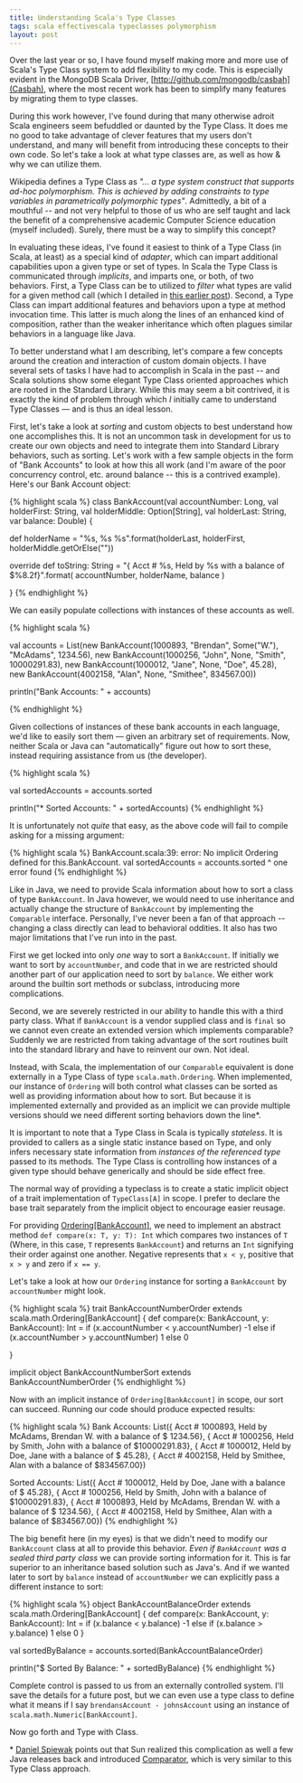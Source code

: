```yaml
---
title: Understanding Scala's Type Classes
tags: scala effectivescala typeclasses polymorphism
layout: post
---
```

Over the last year or so, I have found myself making more and more use of Scala's Type Class system to add flexibility to my code.  This is especially evident in the MongoDB Scala Driver, [http://github.com/mongodb/casbah](Casbah), where the most recent work has been to simplify many features by migrating them to type classes. 

During this work however, I've found during that many otherwise adroit Scala engineers seem befuddled or daunted by the Type Class. It does me no good to take advantage of clever features that my users don't understand, and many will benefit from introducing these concepts to their own code. So let's take a look at what type classes are, as well as how & why we can utilize them.

Wikipedia defines a Type Class as *"... a type system construct that supports ad-hoc polymorphism. This is achieved by adding constraints to type variables in parametrically polymorphic types"*. Admittedly, a bit of a mouthful -- and not very helpful to those of us who are self taught and lack the benefit of a comprehensive academic Computer Science education (myself included). Surely, there must be a way to simplify this concept?

In evaluating these ideas, I've found it easiest to think of a Type Class (in Scala, at least) as a special kind of *adapter*, which can impart additional capabilities upon a given type or set of types. In Scala the Type Class is communicated through *implicits*, and imparts one, or both, of two behaviors. First, a Type Class can be to utilized to *filter* what types are valid for a given method call (which I detailed in [this earlier post](/2011/07/13/User_Configgable_Type_Filtering_with_Type_Classes/)). Second, a Type Class can impart additional features and behaviors upon a type at method invocation time. This latter is much along the lines of an enhanced kind of composition, rather than the weaker inheritance which often plagues similar behaviors in a language like Java.

To better understand what I am describing, let's compare a few concepts around the creation and interaction of custom domain objects. I have several sets of tasks I have had to accomplish in Scala in the past -- and Scala solutions show some elegant Type Class oriented approaches which are rooted in the Standard Library. While this may seem a bit contrived, it is exactly the kind of problem through which *I* initially came to understand Type Classes –– and is thus an ideal lesson.

<!--more-->
First, let's take a look at *sorting* and custom objects to best understand how one accomplishes this. It is not an uncommon task in development for us to create our own objects and need to integrate them into Standard Library behaviors, such as sorting. Let's work with a few sample objects in the form of "Bank Accounts" to look at how this all work (and I'm aware of the poor concurrency control, etc. around balance -- this is a contrived example). Here's our Bank Account object: 

{% highlight scala %}
class BankAccount(val accountNumber: Long, val holderFirst: String,
                  val holderMiddle: Option[String], val holderLast: String,
                  var balance: Double) {

  def holderName = 
    "%s, %s %s".format(holderLast, holderFirst, holderMiddle.getOrElse(""))

  override def toString: String = 
    "{ Acct # %s, Held by %s with a balance of $%8.2f}".format(
        accountNumber, holderName, balance
    )
                              
}
{% endhighlight %}

We can easily populate collections with instances of these accounts as well.


{% highlight scala %}

val accounts = List(new BankAccount(1000893, "Brendan", Some("W."), "McAdams",
                                    1234.56),
                    new BankAccount(1000256, "John", None, "Smith", 
                                    10000291.83),
                    new BankAccount(1000012, "Jane", None, "Doe", 
                                    45.28),
                    new BankAccount(4002158, "Alan", None, "Smithee", 
                                    834567.00))

println("Bank Accounts: " + accounts)

{% endhighlight %}

Given collections of instances of these bank accounts in each language, we'd like to easily sort them –– given an arbitrary set of requirements.  Now, neither Scala or Java can "automatically" figure out how to sort these, instead requiring assistance from us (the developer).

{% highlight scala %}

val sortedAccounts = accounts.sorted

println("* Sorted Accounts: " + sortedAccounts)
{% endhighlight %}

It is unfortunately not *quite* that easy, as the above code will fail to compile asking for a missing argument:

{% highlight scala %}
BankAccount.scala:39: error: No implicit Ordering defined for this.BankAccount.
val sortedAccounts = accounts.sorted
                                    ^
one error found
{% endhighlight %}

Like in Java, we need to provide Scala information about how to sort a class of type `BankAccount`.  In Java however, we would need to use inheritance and actually change the structure of `BankAccount` by implementing the `Comparable` interface.  Personally, I've never been a fan of that approach -- changing a class directly can lead to behavioral oddities. It also has two major limitations that I've run into in the past. 

First we get locked into only *one* way to sort a `BankAccount`. If initially we want to sort by `accountNumber`, and code that in we are restricted should another part of our application need to sort by `balance`. We either work around the builtin sort methods or subclass, introducing more complications.

Second, we are severely restricted in our ability to handle this with a third party class. What if `BankAccount` is a vendor supplied class and is `final` so we cannot even create an extended version which implements comparable? Suddenly we are restricted from taking advantage of the sort routines built into the standard library and have to reinvent our own. Not ideal.


Instead, with Scala, the implementation of our `Comparable` equivalent is done externally in a Type Class of type `scala.math.Ordering`. When implemented, our instance of `Ordering` will both control what classes can be sorted as well as providing information about how to sort. But because it is implemented externally and provided as an implicit we can provide multiple versions should we need different sorting behaviors down the line\*. 


It is important to note that a Type Class in Scala is typically *stateless*. It is provided to callers as a single static instance based on Type, and only infers necessary state information from *instances of the referenced type* passed to its methods. The Type Class is controlling how instances of a given type should behave generically and should be side effect free. 

The normal way of providing a typeclass is to create a static implicit object of a trait implementation of `TypeClass[A]` in scope. I prefer to declare the base trait separately from the implicit object to encourage easier reusage.

For providing [Ordering[BankAccount]](http://www.scala-lang.org/archives/downloads/distrib/files/nightly/docs/library/scala/math/Ordering.html), we need to implement an abstract method `def compare(x: T, y: T): Int` which compares two instances of `T` (Where, in this case, `T` represents `BankAccount`) and returns an `Int` signifying their order against one another. Negative represents that `x < y`, positive that `x > y` and zero if `x == y`.

Let's take a look at how our `Ordering` instance for sorting a `BankAccount` by `accountNumber` might look.

{% highlight scala %}
trait BankAccountNumberOrder extends scala.math.Ordering[BankAccount] {
  def compare(x: BankAccount, y: BankAccount): Int = 
    if (x.accountNumber < y.accountNumber) 
      -1
    else if (x.accountNumber > y.accountNumber) 
      1
    else
      0
  
}

implicit object BankAccountNumberSort extends BankAccountNumberOrder
{% endhighlight %}

Now with an implicit instance of `Ordering[BankAccount]` in scope, our sort can succeed. Running our code should produce expected results:

{% highlight scala %}
Bank Accounts: List({ Acct # 1000893, Held by McAdams, Brendan W. with a balance of $ 1234.56}, { Acct # 1000256, Held by Smith, John  with a balance of $10000291.83}, { Acct # 1000012, Held by Doe, Jane  with a balance of $   45.28}, { Acct # 4002158, Held by Smithee, Alan  with a balance of $834567.00})

Sorted Accounts: List({ Acct # 1000012, Held by Doe, Jane  with a balance of $   45.28}, { Acct # 1000256, Held by Smith, John  with a balance of $10000291.83}, { Acct # 1000893, Held by McAdams, Brendan W. with a balance of $ 1234.56}, { Acct # 4002158, Held by Smithee, Alan  with a balance of $834567.00})
{% endhighlight %}

The big benefit here (in my eyes) is that we didn't need to modify our `BankAccount` class at all to provide this behavior. *Even if `BankAccount` was a sealed third party class* we can provide sorting information for it. This is far superior to an inheritance based solution such as Java's. And if we wanted later to sort by `balance` instead of `accountNumber` we can explicitly pass a different instance to sort:

{% highlight scala %}
object BankAccountBalanceOrder extends scala.math.Ordering[BankAccount] {
  def compare(x: BankAccount, y: BankAccount): Int = 
    if (x.balance < y.balance) 
      -1
    else if (x.balance > y.balance) 
      1
    else
      0
}

val sortedByBalance = accounts.sorted(BankAccountBalanceOrder)

println("$ Sorted By Balance: " + sortedByBalance)
{% endhighlight %}

Complete control is passed to us from an externally controlled system. I'll save the details for a future post, but we can even use a type class to define what it means if I say `brendansAccount - johnsAccount` using an instance of `scala.math.Numeric[BankAccount]`.

Now go forth and Type with Class. 

\* [Daniel Spiewak](http://twitter.com/djspiewak) points out that Sun realized this complication as well a few Java releases back and introduced [Comparator](http://docs.oracle.com/javase/6/docs/api/java/util/Comparator.html), which is very similar to this Type Class approach.
